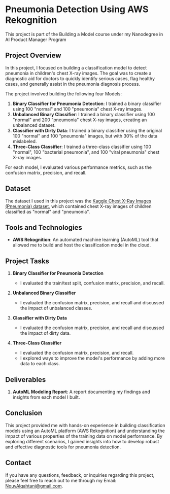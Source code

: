 # Pneumonia Detection Using AWS Rekognition
This project is part of the Building a Model course under my Nanodegree in AI Product Manager Program
## Project Overview
In this project, I focused on building a classification model to detect pneumonia in children's chest X-ray images. The goal was to create a diagnostic aid for doctors to quickly identify serious cases, flag healthy cases, and generally assist in the pneumonia diagnosis process.

The project involved building the following four Models: 

1. **Binary Classifier for Pneumonia Detection**: I trained a binary classifier using 100 "normal" and 100 "pneumonia" chest X-ray images.
2. **Unbalanced Binary Classifier**: I trained a binary classifier using 100 "normal" and 200 "pneumonia" chest X-ray images, creating an unbalanced dataset.
3. **Classifier with Dirty Data**: I trained a binary classifier using the original 100 "normal" and 100 "pneumonia" images, but with 30% of the data mislabeled.
4. **Three-Class Classifier**: I trained a three-class classifier using 100 "normal", 100 "bacterial pneumonia", and 100 "viral pneumonia" chest X-ray images.

For each model, I evaluated various performance metrics, such as the confusion matrix, precision, and recall.

## Dataset
The dataset I used in this project was the [Kaggle Chest X-Ray Images (Pneumonia) dataset](https://www.kaggle.com/datasets/paultimothymooney/chest-xray-pneumonia), which contained chest X-ray images of children classified as "normal" and "pneumonia".

## Tools and Technologies

- **AWS Rekognition**: An automated machine learning (AutoML) tool that allowed me to build and host the classification model in the cloud.

## Project Tasks
1. **Binary Classifier for Pneumonia Detection**
   - I evaluated the train/test split, confusion matrix, precision, and recall.

2. **Unbalanced Binary Classifier**
   - I evaluated the confusion matrix, precision, and recall and discussed the impact of unbalanced classes.

3. **Classifier with Dirty Data**
   - I evaluated the confusion matrix, precision, and recall and discussed the impact of dirty data.

4. **Three-Class Classifier**
   - I evaluated the confusion matrix, precision, and recall.
   - I explored ways to improve the model's performance by adding more data to each class.

## Deliverables
1. **AutoML Modeling Report**: A report documenting my findings and insights from each model I built.

## Conclusion
This project provided me with hands-on experience in building classification models using an AutoML platform (AWS Rekognition) and understanding the impact of various properties of the training data on model performance. By exploring different scenarios, I gained insights into how to develop robust and effective diagnostic tools for pneumonia detection.

## Contact 
If you have any questions, feedback, or inquiries regarding this project, please feel free to reach out to me through my Email: NouvAlqahtani@gmail.com.
